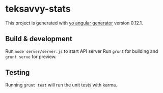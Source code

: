 # teksavvy-stats

This project is generated with [yo angular generator](https://github.com/yeoman/generator-angular)
version 0.12.1.

## Build & development

Run `node server/server.js` to start API server
Run `grunt` for building and `grunt serve` for preview.

## Testing

Running `grunt test` will run the unit tests with karma.
